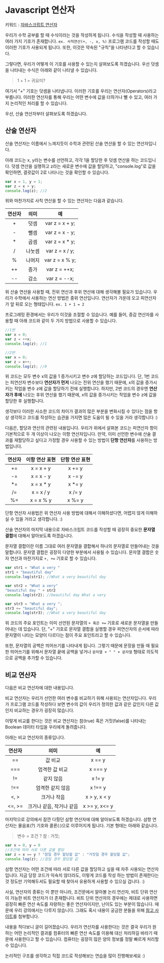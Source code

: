 # Javascript 연산자
키워드 : [자바스크립트 연산자](https://www.w3schools.com/js/js_operators.asp)

우리가 수학 공부를 할 때 수식이라는 것을 작성하게 됩니다. 수식을 작성할 때 사용하는 여러 가지 기호가 존재합니다. `ex. 사칙연산(+, -, x, %)` 프로그램 코드를 작성할 때도 이러한 기호가 사용되게 됩니다. 또한, 이것은 약속된 "규칙"을 나타낸다고 할 수 있습니다.

그렇다면, 우리가 어떻게 이 기호를 사용할 수 있는지 살펴보도록 하겠습니다. 우선 덧셈을 나타내는 수식은 아래와 같이 나타낼 수 있습니다.

> 1 + 1 = 귀요미?

여기서 "+" 기호는 덧셈을 나타냅니다. 이러한 기호를 우리는 연산자(Operators)라고 부릅니다. 이러한 연산자를 통해 우리는 어떤 변수에 값을 더하거나 뺄 수 있고, 여러 가지 논리적인 처리를 할 수 있습니다. 

우선, 산술 연산자부터 살펴보도록 하겠습니다. 
## 산술 연산자
산술 연산자는 이름에서 느껴지듯이 수학과 관련된 산술 연산을 할 수 있는 연산자입니다.  

아래 코드는 x, y라는 변수를 선언하고, 각각 1을 할당한 후 덧셈 연산을 하는 코드입니다. 덧셈 연산을 실행하고 z라는 새로운 변수에 값을 할당하고, 
"console.log"로 값을 확인하면, 결괏값이 2로 나타나는 것을 확인할 수 있습니다.
```javascript
var x = 1, y = 1;
var z = x + y;
console.log(z); //2
```
위와 마찬가지로 사칙 연산을 할 수 있는 연산자는 다음과 같습니다.

연산자|의미|예
:-:|:-:|:-:
+|덧셈|var z = x + y;
-|뺄셈|var z = x - y;
*|곱셈|var z = x * y;
/|나눗셈|var z = x / y;
%|나머지|var z = x % y;
++|증가|var z = ++x;
--|감소|var z = --x;

위 산술 연산을 사용할 때, 전위 연산과 후위 연산에 대해 생각해볼 필요가 있습니다. 우리가 수학에서 사용하는 연산 방법은 중위 연산입니다. 연산자가 가운데 오고 피연산자가 앞 뒤로 오는 형태입니다. `ex. 1 + 1 = 2` 

프로그래밍 환경에서는 우리가 이것을 조절할 수 있습니다. 예를 들어, 증감 연산자를 사용할 때 아래 코드와 같이 두 가지 방법으로 사용할 수 있습니다.
```javascript
//1번
var x = 0;
var z = ++x;
console.log(z); //1

//2번
var x = 0;
var z = x++;
console.log(z); //0
```
위 코드는 모두 변수 x의 값을 1 증가시키고 변수 z에 할당하는 코드입니다. 단, 1번 코드는 피연산자 변수보다 **연산자가 먼저** 나오는 전위 연산을 했기 때문에, x의 값을 증가시키는 작업을 변수 z에 값을 할당하기 전에 실행합니다. 하지만, 2번 코드의 경우엔 **연산자가 후에** 나오는 후위 연산을 했기 때문에, x의 값을 증가시키는 작업을 변수 z에 값을 할당한 후 실행합니다. 

생각보다 이러한 사소한 코드의 차이가 결과의 많은 부분을 변화시킬 수 있다는 점을 항상 생각하고 코드를 작성하는 습관을 가지면 많은 도움이 될 수 있을 거라 생각합니다 :)

다음은, 할당과 연산의 관련된 내용입니다. 우리가 위에서 살펴본 코드는 피연산자 항이 기본적으로 두 개 이상이 나오는 이항 연산자입니다. 만약, 이미 선언한 변수에 산술 결과를 재할당하고 싶다고 가정할 경우 사용할 수 있는 방법이 **단항 연산자**를 사용하는 방법입니다.

연산자|이항 연산 표현|단항 연산 표현
:-:|:-:|:-:
+=|x = x + y| x += y 
-=|x = x - y| x -= y
*=|x = x * y| x *= y
/=|x = x / y| x /= y
%=|x = x % y| x %= y

단항 연산자 사용법은 위 연산자 사용 방법에 대해서 이해하셨다면, 어렵지 않게 이해하실 수 있을 거라고 생각합니다. :)

산술 연산자의 마지막 내용으로 자바스크립트 코드를 작성할 때 굉장히 중요한 **문자열 결합**에 대해서 알아보도록 하겠습니다.

문자열 결합이란 이름 그대로 여러 문자열을 결합해서 하나의 문자열로 만들어내는 것을 말합니다. 문자열 결합은 굉장히 다양한 부분에서 사용될 수 있습니다. 문자열 결합은 숫자 연산과 마찬가지로 `+, +=` 기호로 할 수 있습니다.

```javascript
var str1 = "What a very "
str1 + "beautiful day"
console.log(str1); //What a very beautiful day

var str2 = "What a very"
"beautiful day " + str2 
console.log(str2); //beautiful day What a very 

var str3 = "What a very ";
str3 += "beautiful day";
console.log(str3); //What a very beautiful day
```

위 코드의 주요 포인트는 이미 선언된 문자열의 `+ 혹은 +=` 기호로 새로운 문자열을 만들어내는 데 있습니다. 단, "+" 기호로 문자열 결합을 실행할 경우 피연산자의 순서에 따라 문자열이 나타는 모양이 다르다는 점이 주요 포인트라고 할 수 있습니다.  

또한, 문자열의 공백은 띄어쓰기를 나타내게 됩니다. 그렇기 때문에 문장을 만들 때 필요한 띄어쓰기를 위해서 문자열 끝에 공백을 넣거나 `문자열 + " " + 문자열` 형태로 의도적으로 공백을 추가할 수 있습니다.

## 비교 연산자
다음은 비교 연산자에 대한 내용입니다.

비교 연산자는 우리가 선언한 여러 변수를 비교하기 위해 사용되는 연산자입니다. 우리가 프로그램 코드를 작성하다 보면 변수의 값이 우리가 정의한 값과 같은 값인지 다른 값인지 비교하는 경우가 굉장히 많습니다. 

이렇게 비교를 한다는 것은 비교 연산자는 참(true) 혹은 거짓(false)를 나타내는 Boolean 데이터 타입을 우리에게 돌려줍니다.

아래는 비교 연산자의 종류입니다. 

연산자|의미|예
:-:|:-:|:-:
==|값 비교|x == y
===|엄격한 값 비교| x === y
!=|같지 않음|x != y
!==|엄격한 같지 않음|x !== y
<, >|크거나 작음| x > y, x < y
<=, >=|크거나 같음, 작거나 같음|x >= y, x<= y

마지막으로 강의에서 잠깐 다뤘던 삼항 연산자에 대해 알아보도록 하겠습니다. 삼항 연산자는 물음표(?) 기호와 콜론(:)으로 이루어지게 됩니다. 기본 형태는 아래와 같습니다.

> 변수 = 조건 ? 참 : 거짓;

```javascript
var x = 0, y = 0
//조건에 따라 서로 다른 값을 할당
var z = x == y ? "참일 경우 할당할 값" : "거짓일 경우 할당할 값";
console.log(z); //참일 경우 할당할 값
```

삼항 연산자는 어떤 조건에 따라 서로 다른 값을 할당하고 싶을 때 자주 사용되는 연산자입니다. 지금 당장 코드가 익숙치 않더라도, 이렇게 코드를 작성 하는 방법이 존재한다는 것 정도만 기억해두셔도 필요할 때 찾아서 유용하게 사용할 수 있으실 겁니다. :)


사실, 연산자의 종류는 이 뿐만 아니라, 조건문에서 알아볼 논리 연산자, 비트 단위 연산이 가능한 비트 연산자가 더 존재합니다. 비트 단위 연산자의 경우에는 제대로 사용하면 굉장히 빠른 연산 속도를 자랑하는 좋은 연산자이지만, 난이도 있는 부분이 많습니다. 때문에 우리 강의에서는 다루지 않습니다. 그래도 혹시 내용이 궁금한 분들을 위해 [참고 사이트](https://www.w3schools.com/js/js_bitwise.asp)를 첨부합니다.

내용을 적다보니 글이 길어졌습니다. 우리가 연산자를 사용한다는 것은 결국 우리가 원하는 어떤 논리적인 결과를 컴퓨터의 빠른 연산 속도를 이용해 대신 처리하길 바라기 때문에 사용한다고 할 수 있습니다. 컴퓨터는 굉장히 많은 양의 정보를 정말 빠르게 처리할 수 있습니다.

논리적인 구조를 생각하고 직접 코드로 작성해보는 연습을 많이 진행해보세요 :)